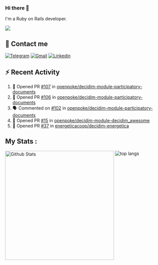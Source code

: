 ### Hi there 👋

I'm a Ruby on Rails developer.

<img src="https://komarev.com/ghpvc/?username=antopalidi&color=blueviolet&style=for-the-badge">

## 📩 Contact me 
[![Telegram](https://img.shields.io/badge/Telegram-2CA5E0?style=for-the-badge&logo=telegram&logoColor=white)](https://t.me/anna_top)
[![Gmail](https://img.shields.io/badge/email-D14836?style=for-the-badge&logo=gmail&logoColor=white)](mailto:topalidisanna@gmail.com)
[![Linkedin](https://img.shields.io/badge/LinkedIn-0077B5?style=for-the-badge&logo=linkedin&logoColor=white)](https://www.linkedin.com/in/topalidi/)
<!-- [![Codewars](https://img.shields.io/badge/Codewars-B1361E?style=for-the-badge&logo=Codewars&logoColor=white)](https://www.codewars.com/users/antopalidi) -->

## :zap: Recent Activity

<!--START_SECTION:activity-->
1. 💪 Opened PR [#107](https://github.com/openpoke/decidim-module-participatory-documents/pull/107) in [openpoke/decidim-module-participatory-documents](https://github.com/openpoke/decidim-module-participatory-documents)
2. 💪 Opened PR [#106](https://github.com/openpoke/decidim-module-participatory-documents/pull/106) in [openpoke/decidim-module-participatory-documents](https://github.com/openpoke/decidim-module-participatory-documents)
3. 🗣 Commented on [#102](https://github.com/openpoke/decidim-module-participatory-documents/pull/102#issuecomment-1776923178) in [openpoke/decidim-module-participatory-documents](https://github.com/openpoke/decidim-module-participatory-documents)
4. 💪 Opened PR [#15](https://github.com/openpoke/decidim-module-decidim_awesome/pull/15) in [openpoke/decidim-module-decidim_awesome](https://github.com/openpoke/decidim-module-decidim_awesome)
5. 💪 Opened PR [#37](https://github.com/energeticacoop/decidim-energetica/pull/37) in [energeticacoop/decidim-energetica](https://github.com/energeticacoop/decidim-energetica)
<!--END_SECTION:activity-->

## My Stats :
<!--
<img alt="activity" src="https://streak-stats.demolab.com?user=antopalidi" />
-->
<div>
<img align="top" width="350px" alt="Github Stats" src="https://github-readme-stats-1-brown.vercel.app/api?username=antopalidi&count_private=true&show_icons=true&hide_border=true" />
<img align="top" alt="top langs" src="https://github-readme-stats-1-brown.vercel.app/api/top-langs/?username=antopalidi&layout=compact" />
 </div>
<!--
#### [My CV](https://antopalidi.github.io/my_cv/)
-->

<!--
**antopalidi/antopalidi** is a ✨ _special_ ✨ repository because its `README.md` (this file) appears on your GitHub profile.
-->
